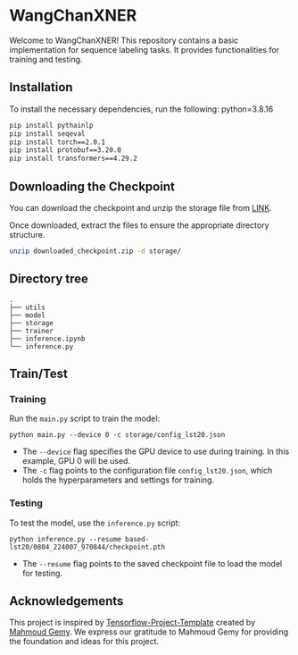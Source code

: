 # WangChanXNER

Welcome to WangChanXNER! This repository contains a basic implementation for sequence labeling tasks. It provides functionalities for training and testing.

## Installation

To install the necessary dependencies, run the following:
python=3.8.16

```bash
pip install pythainlp
pip install seqeval
pip install torch==2.0.1
pip install protobuf==3.20.0
pip install transformers==4.29.2
```

## Downloading the Checkpoint

You can download the checkpoint and unzip the storage file from [LINK](https://vistec-my.sharepoint.com/:f:/g/personal/weerayut_b_s20_vistec_ac_th/EhCu1EJLsZJEpAVmT3c6D3oBy0y7lb0CzBN-9xsutlzdJg?e=zrYwzK).

Once downloaded, extract the files to ensure the appropriate directory structure.

```bash
unzip downloaded_checkpoint.zip -d storage/
```

## Directory tree

```
.
├── utils
├── model
├── storage
├── trainer
├── inference.ipynb
└── inference.py
```

## Train/Test

### Training

Run the `main.py` script to train the model:

```
python main.py --device 0 -c storage/config_lst20.json
```

- The `--device` flag specifies the GPU device to use during training. In this example, GPU 0 will be used.
- The `-c` flag points to the configuration file `config_lst20.json`, which holds the hyperparameters and settings for training.

### Testing

To test the model, use the `inference.py` script:

```
python inference.py --resume based-lst20/0804_224007_970844/checkpoint.pth
```

- The `--resume` flag points to the saved checkpoint file to load the model for testing.


## Acknowledgements

This project is inspired by [Tensorflow-Project-Template](https://github.com/MrGemy95/Tensorflow-Project-Template) created by [Mahmoud Gemy](https://github.com/MrGemy95). We express our gratitude to Mahmoud Gemy for providing the foundation and ideas for this project.
